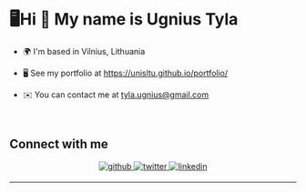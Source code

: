 <div align="center">
</div>  
  

# 🖥️Hi 👋 My name is Ugnius Tyla  
  

- 🌍  I'm based in Vilnius, Lithuania  
  

- 🖥️  See my portfolio at https://unisltu.github.io/portfolio/  
  

- ✉️  You can contact me at tyla.ugnius@gmail.com  
  

<br/>  


## Connect with me  
<div align="center">
<a href="https://github.com/UnisLTU" target="_blank">
<img src=https://img.shields.io/badge/github-%2324292e.svg?&style=for-the-badge&logo=github&logoColor=white alt=github style="margin-bottom: 5px;" />
</a>
<a href="https://twitter.com/UgniusTyla" target="_blank">
<img src=https://img.shields.io/badge/twitter-%2300acee.svg?&style=for-the-badge&logo=twitter&logoColor=white alt=twitter style="margin-bottom: 5px;" />
</a>
<a href="https://linkedin.com/in/ugnius-tyla-9083a1132/" target="_blank">
<img src=https://img.shields.io/badge/linkedin-%231E77B5.svg?&style=for-the-badge&logo=linkedin&logoColor=white alt=linkedin style="margin-bottom: 5px;" />
</a>  
</div>  
  


----
